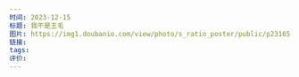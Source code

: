 ```yaml
---
时间: 2023-12-15
标题: 我不是王毛
图片: https://img1.doubanio.com/view/photo/s_ratio_poster/public/p2316504999.webp
链接: 
tags: 
评价:
---
```




